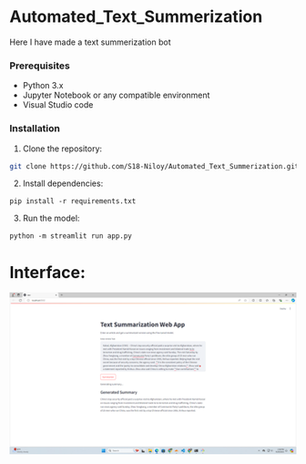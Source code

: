 # Automated_Text_Summerization

Here I have made a text summerization bot

### Prerequisites

- Python 3.x
- Jupyter Notebook or any compatible environment
- Visual Studio code

### Installation

1. Clone the repository:

```bash
git clone https://github.com/S18-Niloy/Automated_Text_Summerization.git
```
2. Install dependencies:
```
pip install -r requirements.txt
```
3. Run the model:
```
python -m streamlit run app.py
```

# Interface: 
![Example Image](pic.png)
  

